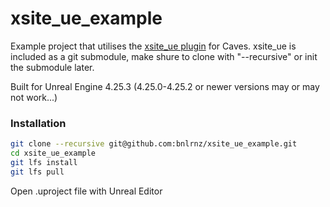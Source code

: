 # xsite_ue_example
Example project that utilises the [xsite_ue plugin](https://github.com/bnlrnz/xsite_ue) for Caves. xsite_ue is included as a git submodule, make shure to clone with "--recursive" or init the submodule later.

Built for Unreal Engine 4.25.3 (4.25.0-4.25.2 or newer versions may or may not work...)

### Installation

```Bash
git clone --recursive git@github.com:bnlrnz/xsite_ue_example.git
cd xsite_ue_example
git lfs install
git lfs pull
```
Open .uproject file with Unreal Editor
